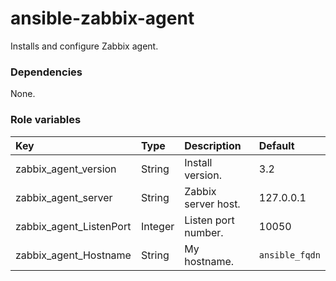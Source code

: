 # ansible-zabbix-agent
Installs and configure Zabbix agent.

### Dependencies
None.

### Role variables
|Key|Type|Description|Default|
|:--|:---|:----------|:------|
|zabbix_agent_version|String|Install version.|3.2|
|zabbix_agent_server|String|Zabbix server host.|127.0.0.1|
|zabbix_agent_ListenPort|Integer|Listen port number.|10050|
|zabbix_agent_Hostname|String|My hostname.|`ansible_fqdn`|

